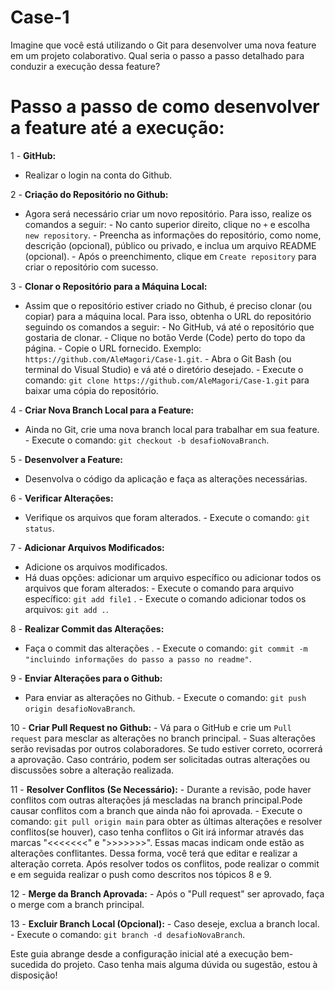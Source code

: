 # Case-1
Imagine que você está utilizando o Git para desenvolver uma nova feature em um projeto colaborativo. Qual seria o passo a passo detalhado para conduzir a execução dessa feature?

# Passo a passo de como desenvolver a feature até a execução:

1 - **GitHub:** 
   - Realizar o login na conta do Github.

2 - **Criação do Repositório no Github:**
   - Agora será necessário criar um novo repositório. Para isso, realize os comandos a seguir:
    - No canto superior direito, clique no `+` e escolha `new repository`.
    - Preencha as informações do repositório, como nome, descrição (opcional), público ou privado, e inclua um arquivo README (opcional).
    - Após o preenchimento, clique em `Create repository` para criar o repositório com sucesso.

3 - **Clonar o Repositório para a Máquina Local:**
   - Assim que o repositório estiver criado no Github, é preciso clonar (ou copiar) para a máquina local. Para isso, obtenha o URL do repositório seguindo os comandos a seguir:
    - No GitHub, vá até o repositório que gostaria de clonar.
    - Clique no botão Verde (Code) perto do topo da página.
    - Copie o URL fornecido. Exemplo: `https://github.com/AleMagori/Case-1.git`.
    - Abra o Git Bash (ou terminal do Visual Studio) e vá até o diretório desejado.
    - Execute o comando: `git clone https://github.com/AleMagori/Case-1.git` para baixar uma cópia do repositório.

4 - **Criar Nova Branch Local para a Feature:**
   - Ainda no Git, crie uma nova branch local para trabalhar em sua feature.
    - Execute o comando: `git checkout -b desafioNovaBranch`.

5 - **Desenvolver a Feature:**
   - Desenvolva o código da aplicação e faça as alterações necessárias.

6 - **Verificar Alterações:**
   - Verifique os arquivos que foram alterados.
    - Execute o comando: `git status`.
 
7 - **Adicionar Arquivos Modificados:**
   - Adicione os arquivos modificados. 
   - Há duas opções: adicionar um arquivo específico ou adicionar todos os arquivos que foram alterados:
    - Execute o comando para arquivo específico: `git add file1` .
    - Execute o comando adicionar todos os arquivos: `git add .`.

8 - **Realizar Commit das Alterações:**
   - Faça o commit das alterações .
    - Execute o comando: `git commit -m "incluindo informações do passo a passo no readme"`.

9 - **Enviar Alterações para o Github:** 
   - Para enviar as alterações no Github.
    - Execute o comando: `git push origin desafioNovaBranch`.

10 - **Criar Pull Request no Github:**
    - Vá para o GitHub e crie um `Pull request` para mesclar as alterações no branch principal.
    - Suas alterações serão revisadas por outros colaboradores. Se tudo estiver correto, ocorrerá a aprovação. Caso contrário, podem ser solicitadas outras alterações ou discussões sobre a alteração realizada.

11 - **Resolver Conflitos (Se Necessário):**
    - Durante a revisão, pode haver conflitos com outras alterações já mescladas na branch principal.Pode causar conflitos com a branch que ainda não foi aprovada.
    - Execute o comando: `git pull origin main` para obter as últimas alterações e resolver conflitos(se houver), caso tenha conflitos o Git irá informar através das marcas "<<<<<<<" e ">>>>>>>". Essas macas indicam onde estão as alterações conflitantes. Dessa forma, você terá que editar e realizar a alteração correta. Após resolver todos os conflitos, pode realizar o commit e em seguida realizar o push como descritos nos tópicos 8 e 9.

12 - **Merge da Branch Aprovada:**
    - Após o "Pull request" ser aprovado, faça o merge com a branch principal.

13 - **Excluir Branch Local (Opcional):** 
    - Caso deseje, exclua a branch local.
    - Execute o comando: `git branch -d desafioNovaBranch`.

Este guia abrange desde a configuração inicial até a execução bem-sucedida do projeto. Caso tenha mais alguma dúvida ou sugestão, estou à disposição!